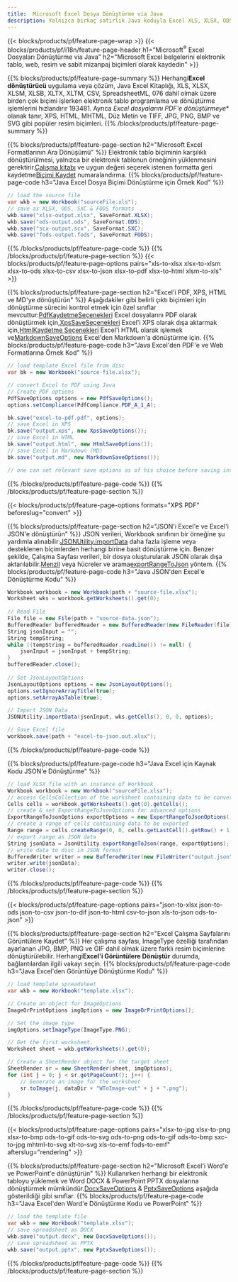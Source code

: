```yaml
---
title:  Microsoft Excel Dosya Dönüştürme via Java
description: Yalnızca birkaç satırlık Java koduyla Excel XLS, XLSX, ODS, CSV'i PDF, XPS, HTML, JPEG, HTML ve diğer birçok popüler biçime dönüştürün .
---
```

{{< blocks/products/pf/feature-page-wrap >}}
{{< blocks/products/pf/i18n/feature-page-header h1="Microsoft<sup>&reg;</sup> Excel Dosyaları Dönüştürme via Java" h2="Microsoft Excel belgelerini elektronik tablo, web, resim ve sabit mizanpaj biçimleri olarak kaydedin" >}}

{{% blocks/products/pf/feature-page-summary %}}
 Herhangi**Excel dönüştürücü** uygulama veya çözüm, Java Excel Kitaplığı, XLS, XLSX, XLSM, XLSB, XLTX, XLTM, CSV, SpreadsheetML, 076 dahil olmak üzere birden çok biçimi işlerken elektronik tablo programlama ve dönüştürme işlemlerini hızlandırır 193481. Ayrıca *Excel dosyalarını PDF'e dönüştürmeye** olanak tanır, XPS, HTML, MHTML, Düz Metin ve TIFF, JPG, PNG, BMP ve SVG gibi popüler resim biçimleri.
{{% /blocks/products/pf/feature-page-summary %}}

{{% blocks/products/pf/feature-page-section h2="Microsoft Excel Formatlarının Ara Dönüşümü" %}}
 Elektronik tablo biçiminin karşılıklı dönüştürülmesi, yalnızca bir elektronik tablonun örneğinin yüklenmesini gerektirir.[Çalışma kitabı](https://reference.aspose.com/cells/java/com.aspose.cells/Workbook) ve uygun değeri seçerek istenen formatta geri kaydetme[Biçimi Kaydet](https://reference.aspose.com/cells/java/com.aspose.cells/SaveFormat) numaralandırma.
{{% blocks/products/pf/feature-page-code h3="Java Excel Dosya Biçimi Dönüştürme için Örnek Kod" %}}

```cs
// load the source file
var wkb = new Workbook("sourceFile.xls");
// save as XLSX, ODS, SXC & FODS formats
wkb.save("xlsx-output.xlsx", SaveFormat.XLSX);
wkb.save("ods-output.ods", SaveFormat.ODS);
wkb.save("scx-output.scx", SaveFormat.SXC);
wkb.save("fods-output.fods", SaveFormat.FODS);
```
{{% /blocks/products/pf/feature-page-code %}}
{{% /blocks/products/pf/feature-page-section %}}
{{< blocks/products/pf/feature-page-options pairs="xls-to-xlsx xlsx-to-xlsm xlsx-to-ods xlsx-to-csv xlsx-to-json xlsx-to-pdf xlsx-to-html xlsm-to-xls" >}}


{{% blocks/products/pf/feature-page-section h2="Excel\'i PDF, XPS, HTML ve MD\'ye dönüştürün" %}}
 Aşağıdakiler gibi belirli çıktı biçimleri için dönüştürme sürecini kontrol etmek için özel sınıflar mevcuttur:[PdfKaydetmeSeçenekleri](https://reference.aspose.com/cells/java/com.aspose.cells/PdfSaveOptions) Excel dosyalarını PDF olarak dönüştürmek için,[XpsSaveSeçenekleri](https://reference.aspose.com/cells/java/com.aspose.cells/XpsSaveOptions) Excel'i XPS olarak dışa aktarmak için,[HtmlKaydetme Seçenekleri](https://reference.aspose.com/cells/java/com.aspose.cells/HtmlSaveOptions) Excel'i HTML olarak işlemek ve[MarkdownSaveOptions](https://reference.aspose.com/cells/java/com.aspose.cells/MarkdownSaveOptions) Excel'den Markdown'a dönüştürme için.
{{% blocks/products/pf/feature-page-code h3="Java Excel\'den PDF\'e ve Web Formatlarına Örnek Kod" %}}

```cs
// load template Excel file from disc
var bk = new Workbook("source-file.xlsx");

// convert Excel to PDF using Java
// Create PDF options
PdfSaveOptions options = new PdfSaveOptions();
options.setCompliance(PdfCompliance.PDF_A_1_A);

bk.save("excel-to-pdf.pdf", options);
// save Excel in XPS
bk.save("output.xps", new XpsSaveOptions());
// save Excel in HTML
bk.save("output.html", new HtmlSaveOptions());
// save Excel in Markdown (MD)
bk.save("output.md", new MarkdownSaveOptions());

// one can set relevant save options as of his choice before saving into relevant format
```
{{% /blocks/products/pf/feature-page-code %}}
{{% /blocks/products/pf/feature-page-section %}}

{{< blocks/products/pf/feature-page-options formats="XPS PDF" beforeslug="convert" >}}

{{% blocks/products/pf/feature-page-section h2="JSON\'i Excel\'e ve Excel\'i JSON\'e dönüştürün" %}}
 JSON verileri, Workbook sınıfının bir örneğine şu yardımla alınabilir:[JSONUtility.importData](https://reference.aspose.com/cells/java/com.aspose.cells/jsonutility#importData) daha fazla işleme veya desteklenen biçimlerden herhangi birine basit dönüştürme için. Benzer şekilde, Çalışma Sayfası verileri, bir dosya oluşturularak JSON olarak dışa aktarılabilir.[Menzil](https://reference.aspose.com/cells/java/com.aspose.cells/range) veya hücreler ve arama[exportRangeToJson](https://reference.aspose.com/cells/java/com.aspose.cells/jsonutility) yöntem.
{{% blocks/products/pf/feature-page-code h3="Java JSON\'den Excel\'e Dönüştürme Kodu" %}}
```cs
Workbook workbook = new Workbook(path + "source-file.xlsx");
Worksheet wks = workbook.getWorksheets().get(0);
		
// Read File
File file = new File(path + "source-data.json");
BufferedReader bufferedReader = new BufferedReader(new FileReader(file));
String jsonInput = "";
String tempString;
while ((tempString = bufferedReader.readLine()) != null) {
	jsonInput = jsonInput + tempString; 
}
bufferedReader.close();
							
// Set JsonLayoutOptions
JsonLayoutOptions options = new JsonLayoutOptions();
options.setIgnoreArrayTitle(true);
options.setArrayAsTable(true);

// Import JSON Data
JSONUtility.importData(jsonInput, wks.getCells(), 0, 0, options);

// Save Excel file
workbook.save(path + "excel-to-json.out.xlsx");
```
{{% /blocks/products/pf/feature-page-code %}}

{{% blocks/products/pf/feature-page-code h3="Java Excel için Kaynak Kodu JSON\'e Dönüştürme" %}}
```cs
// load XLSX file with an instance of Workbook
Workbook workbook = new Workbook("sourceFile.xlsx");
// access CellsCollection of the worksheet containing data to be converted
Cells cells = workbook.getWorksheets().get(0).getCells();
// create & set ExportRangeToJsonOptions for advanced options
ExportRangeToJsonOptions exportOptions = new ExportRangeToJsonOptions();
// create a range of cells containing data to be exported
Range range = cells.createRange(0, 0, cells.getLastCell().getRow() + 1, cells.getLastCell().getColumn() + 1);
// export range as JSON data
String jsonData = JsonUtility.exportRangeToJson(range, exportOptions);
// write data to disc in JSON format
BufferedWriter writer = new BufferedWriter(new FileWriter("output.json"));
writer.write(jsonData);
writer.close();    
```
{{% /blocks/products/pf/feature-page-code %}}
{{% /blocks/products/pf/feature-page-section %}}

{{< blocks/products/pf/feature-page-options pairs="json-to-xlsx json-to-ods json-to-csv json-to-dif json-to-html csv-to-json xls-to-json ods-to-json" >}}

{{% blocks/products/pf/feature-page-section h2="Excel Çalışma Sayfalarını Görüntülere Kaydet" %}}
 Her çalışma sayfası, ImageType özelliği tarafından ayarlanan JPG, BMP, PNG ve GIF dahil olmak üzere farklı resim biçimlerine dönüştürülebilir. Herhangi**Excel'i Görüntülere Dönüştür** durumda, bağlantılardan ilgili vakayı seçin.
{{% blocks/products/pf/feature-page-code h3="Java Excel\'den Görüntüye Dönüştürme Kodu" %}}
```cs
// load template spreadsheet
var wkb = new Workbook("template.xlsx");

// Create an object for ImageOptions
ImageOrPrintOptions imgOptions = new ImageOrPrintOptions();

// Set the image type
imgOptions.setImageType(ImageType.PNG);

// Get the first worksheet.
Worksheet sheet = wkb.getWorksheets().get(0);

// Create a SheetRender object for the target sheet
SheetRender sr = new SheetRender(sheet, imgOptions);
for (int j = 0; j < sr.getPageCount(); j++) {
	// Generate an image for the worksheet
	sr.toImage(j, dataDir + "WToImage-out" + j + ".png");
}
```
{{% /blocks/products/pf/feature-page-code %}}
{{% /blocks/products/pf/feature-page-section %}}

{{< blocks/products/pf/feature-page-options pairs="xlsx-to-jpg xlsx-to-png xlsx-to-bmp ods-to-gif ods-to-svg ods-to-png ods-to-gif ods-to-bmp sxc-to-jpg mhtml-to-svg xlt-to-svg xls-to-emf fods-to-emf" afterslug="rendering" >}}

{{% blocks/products/pf/feature-page-section h2="Microsoft Excel\'i Word\'e ve PowerPoint\'e dönüştürün" %}}
 Kullanırken herhangi bir elektronik tabloyu yüklemek ve Word DOCX & PowerPoint PPTX dosyalarına dönüştürmek mümkündür.[DocxSaveOptions](https://reference.aspose.com/cells/java/com.aspose.cells/DocxSaveOptions) & [PptxSaveOptions](https://reference.aspose.com/cells/java/com.aspose.cells/PptxSaveOptions) aşağıda gösterildiği gibi sınıflar.
{{% blocks/products/pf/feature-page-code h3="Java Excel\'den Word\'e Dönüştürme Kodu ve PowerPoint" %}}
```cs
// load the template file
var wkb = new Workbook("template.xlsx");
// save spreadsheet as DOCX
wkb.save("output.docx", new DocxSaveOptions());
// save spreadsheet as PPTX
wkb.save("output.pptx", new PptxSaveOptions());
```
{{% /blocks/products/pf/feature-page-code %}}
{{% /blocks/products/pf/feature-page-section %}}
